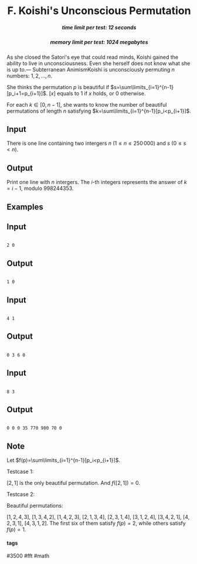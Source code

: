 <h1 style='text-align: center;'> F. Koishi's Unconscious Permutation</h1>

<h5 style='text-align: center;'>time limit per test: 12 seconds</h5>
<h5 style='text-align: center;'>memory limit per test: 1024 megabytes</h5>

As she closed the Satori's eye that could read minds, Koishi gained the ability to live in unconsciousness. Even she herself does not know what she is up to.— Subterranean AnimismKoishi is unconsciously permuting $n$ numbers: $1, 2, \ldots, n$.

She thinks the permutation $p$ is beautiful if $s=\sum\limits_{i=1}^{n-1} [p_i+1=p_{i+1}]$. $[x]$ equals to $1$ if $x$ holds, or $0$ otherwise.

For each $k\in[0,n-1]$, she wants to know the number of beautiful permutations of length $n$ satisfying $k=\sum\limits_{i=1}^{n-1}[p_i<p_{i+1}]$.

## Input

There is one line containing two intergers $n$ ($1 \leq n \leq 250\,000$) and $s$ ($0 \leq s < n$).

## Output

Print one line with $n$ intergers. The $i$-th integers represents the answer of $k=i-1$, modulo $998244353$.

## Examples

## Input


```

2 0

```
## Output


```

1 0

```
## Input


```

4 1

```
## Output


```

0 3 6 0

```
## Input


```

8 3

```
## Output


```

0 0 0 35 770 980 70 0

```
## Note

Let $f(p)=\sum\limits_{i=1}^{n-1}[p_i<p_{i+1}]$.

Testcase 1:

$[2,1]$ is the only beautiful permutation. And $f([2,1])=0$.

Testcase 2:

Beautiful permutations:

$[1,2,4,3]$, $[1,3,4,2]$, $[1,4,2,3]$, $[2,1,3,4]$, $[2,3,1,4]$, $[3,1,2,4]$, $[3,4,2,1]$, $[4,2,3,1]$, $[4,3,1,2]$. The first six of them satisfy $f(p)=2$, while others satisfy $f(p)=1$.



#### tags 

#3500 #fft #math 